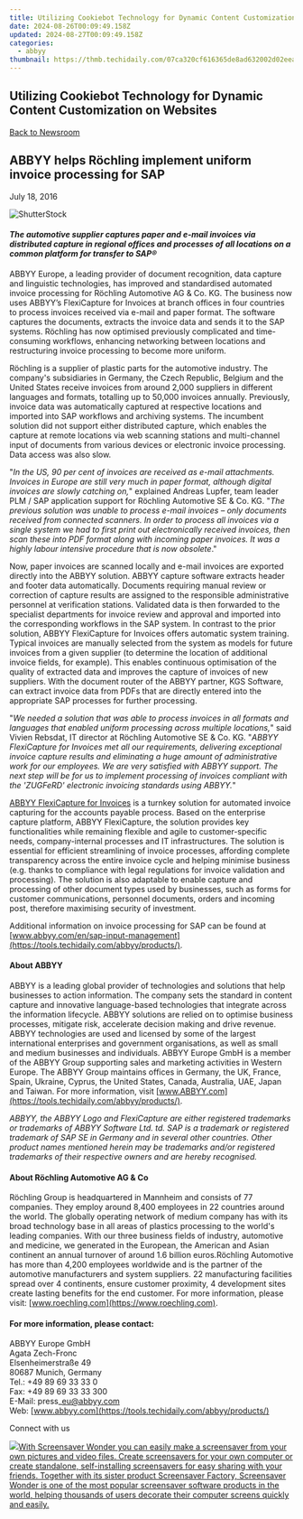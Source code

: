 ```yaml
---
title: Utilizing Cookiebot Technology for Dynamic Content Customization on Websites
date: 2024-08-26T00:09:49.158Z
updated: 2024-08-27T00:09:49.158Z
categories:
  - abbyy
thumbnail: https://thmb.techidaily.com/07ca320cf616365de8ad632002d02eea2e2a464ff75322d1f48a2d2f5ab495fd.jpg
---
```


## Utilizing Cookiebot Technology for Dynamic Content Customization on Websites

[Back to Newsroom](https://tools.techidaily.com/abbyy/products/)

## ABBYY helps Röchling implement uniform invoice processing for SAP

July 18, 2016

![ShutterStock](https://content.abbyy.com/-/media/project/abbyy/abbyy/branchtemplates/shutterstock_1272462163_1296-x-729.jpg?h=729&iar=0&w=1296)

#### _The automotive supplier captures paper and e-mail invoices via distributed capture in regional offices and processes of all locations on a common platform for transfer to SAP®_

  
ABBYY Europe, a leading provider of document recognition, data capture and linguistic technologies, has improved and standardised automated invoice processing for Röchling Automotive AG & Co. KG. The business now uses ABBYY’s FlexiCapture for Invoices at branch offices in four countries to process invoices received via e-mail and paper format. The software captures the documents, extracts the invoice data and sends it to the SAP systems. Röchling has now optimised previously complicated and time-consuming workflows, enhancing networking between locations and restructuring invoice processing to become more uniform.  
  
Röchling is a supplier of plastic parts for the automotive industry. The company's subsidiaries in Germany, the Czech Republic, Belgium and the United States receive invoices from around 2,000 suppliers in different languages and formats, totalling up to 50,000 invoices annually. Previously, invoice data was automatically captured at respective locations and imported into SAP workflows and archiving systems. The incumbent solution did not support either distributed capture, which enables the capture at remote locations via web scanning stations and multi-channel input of documents from various devices or electronic invoice processing. Data access was also slow.  
  
"_In the US, 90 per cent of invoices are received as e-mail attachments. Invoices in Europe are still very much in paper format, although digital invoices are slowly catching on,_" explained Andreas Lupfer, team leader PLM / SAP application support for Röchling Automotive SE & Co. KG. "_The previous solution was unable to process e-mail invoices – only documents received from connected scanners. In order to process all invoices via a single system we had to first print out electronically received invoices, then scan these into PDF format along with incoming paper invoices. It was a highly labour intensive procedure that is now obsolete_."   
  
Now, paper invoices are scanned locally and e-mail invoices are exported directly into the ABBYY solution. ABBYY capture software extracts header and footer data automatically. Documents requiring manual review or correction of capture results are assigned to the responsible administrative personnel at verification stations. Validated data is then forwarded to the specialist departments for invoice review and approval and imported into the corresponding workflows in the SAP system. In contrast to the prior solution, ABBYY FlexiCapture for Invoices offers automatic system training. Typical invoices are manually selected from the system as models for future invoices from a given supplier (to determine the location of additional invoice fields, for example). This enables continuous optimisation of the quality of extracted data and improves the capture of invoices of new suppliers. With the document router of the ABBYY partner, KGS Software, can extract invoice data from PDFs that are directly entered into the appropriate SAP processes for further processing.  
  
"_We needed a solution that was able to process invoices in all formats and languages that enabled uniform processing across multiple locations,_" said Vivien Rebsdat, IT director at Röchling Automotive SE & Co. KG. "_ABBYY FlexiCapture for Invoices met all our requirements, delivering exceptional invoice capture results and eliminating a huge amount of administrative work for our employees. We are very satisfied with ABBYY support. The next step will be for us to implement processing of invoices compliant with the 'ZUGFeRD' electronic invoicing standards using ABBYY._"  
  
[ABBYY FlexiCapture for Invoices](https://tools.techidaily.com/abbyy/products/) is a turnkey solution for automated invoice capturing for the accounts payable process. Based on the enterprise capture platform, ABBYY FlexiCapture, the solution provides key functionalities while remaining flexible and agile to customer-specific needs, company-internal processes and IT infrastructures. The solution is essential for efficient streamlining of invoice processes, affording complete transparency across the entire invoice cycle and helping minimise business (e.g. thanks to compliance with legal regulations for invoice validation and processing). The solution is also adaptable to enable capture and processing of other document types used by businesses, such as forms for customer communications, personnel documents, orders and incoming post, therefore maximising security of investment.  
  
Additional information on invoice processing for SAP can be found at [www.abbyy.com/en/sap-input-management](https://tools.techidaily.com/abbyy/products/).

#### About ABBYY

ABBYY is a leading global provider of technologies and solutions that help businesses to action information. The company sets the standard in content capture and innovative language-based technologies that integrate across the information lifecycle. ABBYY solutions are relied on to optimise business processes, mitigate risk, accelerate decision making and drive revenue. ABBYY technologies are used and licensed by some of the largest international enterprises and government organisations, as well as small and medium businesses and individuals. ABBYY Europe GmbH is a member of the ABBYY Group supporting sales and marketing activities in Western Europe. The ABBYY Group maintains offices in Germany, the UK, France, Spain, Ukraine, Cyprus, the United States, Canada, Australia, UAE, Japan and Taiwan. For more information, visit [www.ABBYY.com](https://tools.techidaily.com/abbyy/products/).

_ABBYY, the ABBYY Logo and FlexiCapture are either registered trademarks or trademarks of ABBYY Software Ltd. td. SAP is a trademark or registered trademark of SAP SE in Germany and in several other countries. Other product names mentioned herein may be trademarks and/or registered trademarks of their respective owners and are hereby recognised._

#### About Röchling Automotive AG & Co

Röchling Group is headquartered in Mannheim and consists of 77 companies. They employ around 8,400 employees in 22 countries around the world. The globally operating network of medium company has with its broad technology base in all areas of plastics processing to the world's leading companies. With our three business fields of industry, automotive and medicine, we generated in the European, the American and Asian continent an annual turnover of around 1.6 billion euros.Röchling Automotive has more than 4,200 employees worldwide and is the partner of the automotive manufacturers and system suppliers. 22 manufacturing facilities spread over 4 continents, ensure customer proximity, 4 development sites create lasting benefits for the end customer. For more information, please visit: [www.roechling.com](https://www.roechling.com).

#### For more information, please contact:

ABBYY Europe GmbH  
Agata Zech-Fronc  
Elsenheimerstraße 49   
80687 Munich, Germany   
Tel.: +49 89 69 33 33 0  
Fax: +49 89 69 33 33 300  
E-Mail: press\_eu@abbyy.com  
Web: [www.abbyy.com](https://tools.techidaily.com/abbyy/products/) 

Connect with us

<ins class="adsbygoogle"
     style="display:block"
     data-ad-format="autorelaxed"
     data-ad-client="ca-pub-7571918770474297"
     data-ad-slot="1223367746"></ins>



<ins class="adsbygoogle"
     style="display:block"
     data-ad-client="ca-pub-7571918770474297"
     data-ad-slot="8358498916"
     data-ad-format="auto"
     data-full-width-responsive="true"></ins>

<!-- affiliate ads begin -->
<a href="https://secure.2checkout.com/order/checkout.php?PRODS=195080&QTY=1&AFFILIATE=108875&CART=1"><img src="https://www.blumentals.net/scrwonder/images/screensaver-software.png" border="0">With Screensaver Wonder you can easily make a screensaver from your own pictures and video files. Create screensavers for your own computer or create standalone, self-installing screensavers for easy sharing with your friends. Together with its sister product Screensaver Factory, Screensaver Wonder is one of the most popular screensaver software products in the world, helping thousands of users decorate their computer screens quickly and easily.</a>
<!-- affiliate ads end -->

